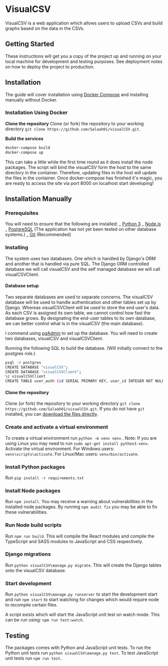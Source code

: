 # VisualCSV

VisualCSV is a web application which allows users to upload CSVs and build graphs based on the data in the CSVs.

## Getting Started

These instructions will get you a copy of the project up and running on your local machine for development and testing purposes. See deployment notes on how to deploy the project to production.

## Installation

The guide will cover installation using [Docker Compose](https://docs.docker.com/compose/) and installing manually without Docker.

### Installation Using Docker

**Clone the repository**
Clone (or fork) the repository to your working directory `git clone https://github.com/Salaah01/visualCSV.git`.

**Build the services**

```bash
docker-compose build
docker-compose up
```

This can take a little while the first time round as it does install the node packages.
The script will bind the visualCSV form the host to the same directory in the container. Therefore, updating files in the host will update the files in the container.
Once docker-compose has finished it's magic, you are ready to access the site via port 8000 on localhost start developing!

## Installation Manually

### Prerequisites

You will need to ensure that the following are installed:
_ [Python 3](https://www.python.org/downloads/)
_ [Node.js](https://nodejs.org/en/download/)
_ [PostgreSQL](https://www.postgresql.org/) (The application has not yet been tested on other database systems.)
_ [Git](https://git-scm.com/downloads) (Recommended)

### Installing

The system uses two databases. One which is handled by Django's ORM and another that is handled via pure SQL. The Django ORM controlled database we will call visualCSV and the self managed database we will call visualCSVClient.

#### Database setup

Two separate databases are used to separate concerns. The visualCSV database will be used to handle authentication and other tables set up by Django. Whereas visualCSVClient will be used to store the end user's data. As each CSV is assigned its own table, we cannot control how fast the database grows. By designating the end-user tables to its own database, we can better control what is in the visualCSV (the main database).

I commend using [pgAdmin](https://www.pgadmin.org/) to set up the database.
You will need to create two databases, visualCSV and visualCSVClient.

Running the following SQL to build the database. (Will initially connect to the postgres role.)

```bash
psql -U postgres
CREATE DATABASE "visualCSV";
CREATE DATABASE "visualCSVClient";
\c visualCSVClient
CREATE TABLE user_auth (id SERIAL PRIMARY KEY, user_id INTEGER NOT NULL, table_name VARCHAR(100) NOT NULL, table_alias VARCHAR(100) NOT NULL);
```

#### Clone the repository

Clone (or fork) the repository to your working directory `git clone https://github.com/Salaah01/visualCSV.git`. If you do not have `git` installed, you can [download the files directly](https://github.com/Salaah01/visualCSV/archive/master.zip).

### Create and activate a virtual environment

To create a virtual environment run `python -m venv venv` . Note: If you are using Linux you may need to run `sudo apt-get install python3-venv`.
Activate the virtual environment.
For Windows users: `venv\scripts\activate`.
For Linux/Mac users: `venv/bin/activate`.

### Install Python packages

Run `pip install -r requirements.txt`

### Install Node packages

Run `npm install`.
You may receive a warning about vulnerabilities in the installed node packages. By running `npm audit fix` you may be able to fix these vulnerabilities.

### Run Node build scripts

Run `npm run build`.
This will compile the React modules and compile the TypeScript and SASS modules to JavaScript and CSS respectively.

### Django migrations

Run `python visualCSV\manage.py migrate`. This will create the Django tables onto the visualCSV database.

### Start development

Run `python visualCSV\manage.py runserver` to start the development start and run `npm start` to start watching for changes which would require node to recompile certain files.

A script exists which will start the JavaScript unit test on watch mode. This can be run using: `npm run test:watch`.

## Testing

The packages comes with Python and JavaScript unit tests.
To run the Python unit tests run `python visualCSV\manage.py test`.
To test JavaScript unit tests run `npm run test`.
